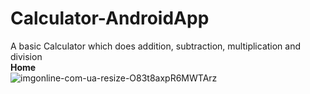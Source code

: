 # Calculator-AndroidApp
A basic Calculator which does addition, subtraction, multiplication and division <br />
**Home** <br />
![imgonline-com-ua-resize-O83t8axpR6MWTArz](https://user-images.githubusercontent.com/75382447/144746848-c3e1cb33-6072-49d3-9661-e51fb7a6407f.jpg)
